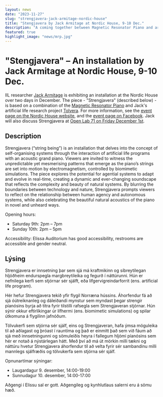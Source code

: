 ```yaml
---
layout: news
date: "2023-11-27"
slug: "strengjavera-jack-armitage-nordic-house"
title: "Stengjavera by Jack Armitage at Nordic House, 9-10 Dec."
description: "A coming together between Magnetic Resonator Piano and artificial life."
featured: true
highlight_image: "news/mrp.jpg"
---
```


<script>
import CaptionedImage from "../../components/Images/CaptionedImage.svelte"
import EmbedYouTube from "../../components/Video/EmbedYouTube.svelte"
</script>

<CaptionedImage
src="news/mrp.jpg"
alt="The Magnetic Resonator Piano."
caption="The Magnetic Resonator Piano."
/>

# "Stengjavera" – An installation by Jack Armitage at Nordic House, 9-10 Dec.

IIL researcher [Jack Armitage](https://jackarmitage.com) is exhibiting an installation at the Nordic House over two days in December.
The piece - "Strengjavera" (described below) - is based on a combination of the [Magnetic Resonator Piano](https://instrumentslab.org/research/mrp.html) and Jack's artificial life research project [Tolvera](https://tolvera.is).
For more information, see the [event page on the Nordic House website](https://nordichouse.is/en/event/strengjavera-by-jack-armitage/), and the [event page on Facebook](https://www.facebook.com/events/s/strengjavera-sound-installatio/330194412977716/).
Jack will also discuss Strengjavera at [Open Lab 71 on Friday December 1st](/openlab/71).

<EmbedYouTube id="W2c8vFmdANY" caption="Short video of Strengjavera captured at AIMC 2023 in Brighton."/>

## Description

Strengjavera (“string being”) is an installation that delves into the concept of self-organising systems through the interaction of artificial life programs with an acoustic grand piano. Viewers are invited to witness the unpredictable yet mesmerising patterns that emerge as the piano’s strings are set into motion by electromagnetism, controlled by biomimetic simulations. The piece explores the potential for agential systems to adapt and evolve in real-time, creating a dynamic and ever-changing soundscape that reflects the complexity and beauty of natural systems. By blurring the boundaries between technology and nature, Strengjavera prompts viewers to reflect on the relationship between human agency and autonomous systems, while also celebrating the beautiful natural acoustics of the piano in novel and unheard ways.

Opening hours:
- Saturday 9th: 2pm – 7pm
- Sunday 10th: 2pm – 5pm

Accessibility: Elissa Auditorium has good accessibility, restrooms are accessible and gender neutral.

## Lýsing

Strengjavera er innsetning þar sem sjá má kraftmikinn og síbreytilegan hljóðheim endurspegla margbreytileika og fegurð í náttúrunni. Hún er nefnilega kerfi sem stjórnar sér sjálft, eða lífgervigreindarforrit (ens. artificial life program). 

Hér hefur Strengjavera tekið yfir flygil Norræna hússins. Áhorfendur fá að sjá óútreiknanleg og dáleiðandi mynstur sem myndast þegar strengir píanósins byrja að titra fyrir tilstilli rafsegla sem Strengjaveran stjórnar. Hún sýnir okkur eftirlíkingar úr lífhermi (ens. biomimetic simulations) og spilar útkomuna á flygilinn jafnóðum. 

Tölvukerfi sem stjórna sér sjálf, eins og Strengjaveran, hafa ýmsa möguleika til að aðlagast og þróast í rauntíma og það er einmitt það sem við fáum að sjá með innsetningunni og sömuleiðis heyra í fallegum hljómi píanósins sem hér er notað á nýstárlegan hátt. Með því að má út mörkin milli tækni og náttúru hvetur Strengjavera áhorfendur til að velta fyrir sér sambandinu milli mannlegs sjálfræðis og tölvukerfa sem stjórna sér sjálf. 

Opnunartímar sýningar:
- Laugardagur 9. desember, 14:00-19:00
- Sunnudagur 10. desember, 14:00-17:00

Aðgengi í Elissu sal er gott. Aðgengileg og kynhlutlaus salerni eru á sömu hæð.

